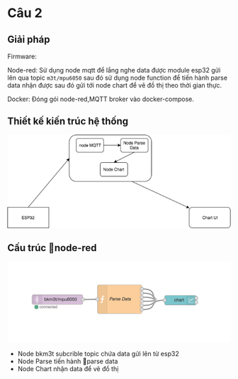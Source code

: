 # Câu 2

## Giải pháp

Firmware:

Node-red: Sử dụng node mqtt để lắng nghe data được module esp32 gửi lên qua topic `m3t/mpu6050` sau đó sử dụng node function để tiến hành parse data nhận được sau đó gửi tới node chart để vẽ đồ thị theo thời gian thực.

Docker: Đóng gói node-red,MQTT broker vào docker-compose.

## Thiết kế kiến trúc hệ thống

![../images/cau2.png](../images/cau2.png)

## Cấu trúc node-red

![../images/cau2_nodered.png](../images/cau2_nodered.png)

- Node bkm3t subcrible topic chứa data gửi lên từ esp32
- Node Parse tiến hành parse data
- Node Chart nhận data để vẽ đồ thị